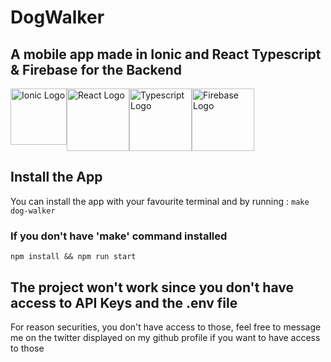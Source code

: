 # DogWalker

## A mobile app made in Ionic and React Typescript & Firebase for the Backend
<div style="display:flex;">
<img src="https://upload.wikimedia.org/wikipedia/commons/thumb/d/d1/Ionic_Logo.svg/1280px-Ionic_Logo.svg.png" height="90" alt="Ionic Logo">
<img src="https://upload.wikimedia.org/wikipedia/commons/thumb/a/a7/React-icon.svg/2300px-React-icon.svg.png"  height="100" alt="React Logo">
<img src="https://upload.wikimedia.org/wikipedia/commons/thumb/4/4c/Typescript_logo_2020.svg/1024px-Typescript_logo_2020.svg.png"  height="100" alt="Typescript Logo">
<img src="https://upload.wikimedia.org/wikipedia/commons/thumb/3/37/Firebase_Logo.svg/1280px-Firebase_Logo.svg.png"  height="100" alt="Firebase Logo">
</div>

## Install the App
You can install the app with your favourite terminal and by running :
```make dog-walker```

### If you don't have 'make' command installed
```npm install && npm run start```

## The project won't work since you don't have access to API Keys and the .env file
For reason securities, you don't have access to those, feel free to message me on the twitter displayed on my github profile if you want to have access to those

